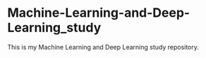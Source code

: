# Machine-Learning-and-Deep-Learning_study
This is my Machine Learning and Deep Learning study repository.

